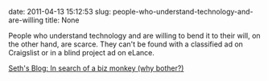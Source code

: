date: 2011-04-13 15:12:53
slug: people-who-understand-technology-and-are-willing
title: None

People who understand technology and are willing to bend it to their will, on the other hand, are scarce. They can't be found with a classified ad on Craigslist or in a blind project ad on eLance.

[Seth's Blog: In search of a biz monkey (why bother?)](http://sethgodin.typepad.com/seths_blog/2011/04/in-search-of-a-biz-monkey.html?utm_source=feedburner&utm_medium=feed&utm_campaign=Feed:%20typepad/sethsmainblog%20(Seth's%20Blog))

